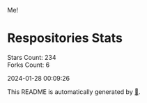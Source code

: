 Me!

# Respositories Stats
Stars Count: 234  
Forks Count: 6

2024-01-28 00:09:26  

This README is automatically generated by [🐰](https://github.com/rnitta/rnitta).

